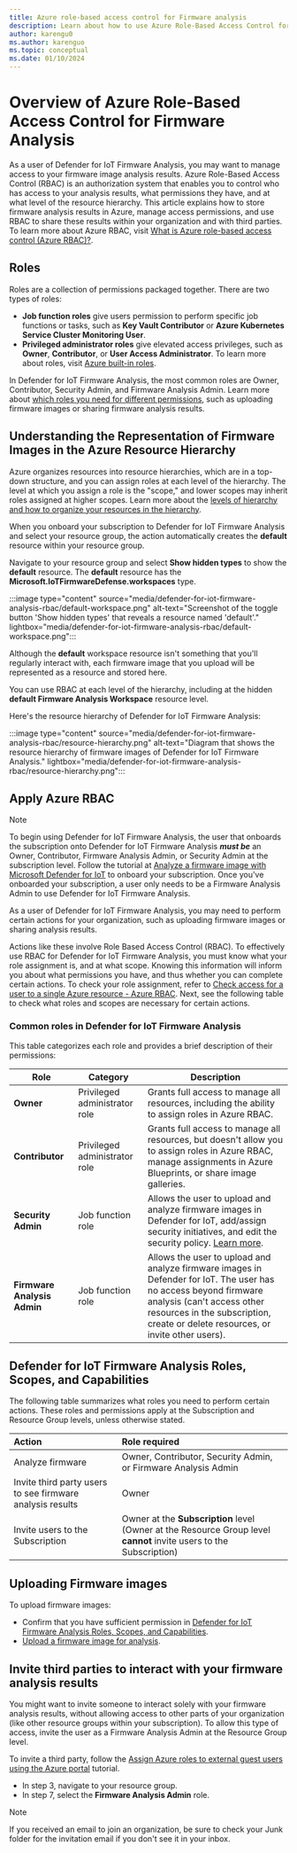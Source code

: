 ```yaml
---
title: Azure role-based access control for Firmware analysis
description: Learn about how to use Azure Role-Based Access Control for Firmware Analysis.
author: karengu0
ms.author: karenguo
ms.topic: conceptual
ms.date: 01/10/2024
---
```


# Overview of Azure Role-Based Access Control for Firmware Analysis
As a user of Defender for IoT Firmware Analysis, you may want to manage access to your firmware image analysis results. Azure Role-Based Access Control (RBAC) is an authorization system that enables you to control who has access to your analysis results, what permissions they have, and at what level of the resource hierarchy. This article explains how to store firmware analysis results in Azure, manage access permissions, and use RBAC to share these results within your organization and with third parties. To learn more about Azure RBAC, visit [What is Azure role-based access control (Azure RBAC)?](/articles/role-based-access-control/overview.md).

## Roles
Roles are a collection of permissions packaged together. There are two types of roles:

* **Job function roles** give users permission to perform specific job functions or tasks, such as **Key Vault Contributor** or **Azure Kubernetes Service Cluster Monitoring User**. 
* **Privileged administrator roles** give elevated access privileges, such as **Owner**, **Contributor**, or **User Access Administrator**. To learn more about roles, visit [Azure built-in roles](/articles/role-based-access-control/built-in-roles.md).

In Defender for IoT Firmware Analysis, the most common roles are Owner, Contributor, Security Admin, and Firmware Analysis Admin. Learn more about [which roles you need for different permissions](defender-iot-firmware-analysis-rbac.md#defender-for-iot-firmware-analysis-roles-scopes-and-capabilities), such as uploading firmware images or sharing firmware analysis results.

## Understanding the Representation of Firmware Images in the Azure Resource Hierarchy
Azure organizes resources into resource hierarchies, which are in a top-down structure, and you can assign roles at each level of the hierarchy. The level at which you assign a role is the "scope," and lower scopes may inherit roles assigned at higher scopes. Learn more about the [levels of hierarchy and how to organize your resources in the hierarchy](/azure/cloud-adoption-framework/ready/azure-setup-guide/organize-resources).

When you onboard your subscription to Defender for IoT Firmware Analysis and select your resource group, the action automatically creates the **default** resource within your resource group.
 
Navigate to your resource group and select **Show hidden types** to show the **default** resource. The **default** resource has the **Microsoft.IoTFirmwareDefense.workspaces** type.

:::image type="content" source="media/defender-for-iot-firmware-analysis-rbac/default-workspace.png" alt-text="Screenshot of the toggle button 'Show hidden types' that reveals a resource named 'default'." lightbox="media/defender-for-iot-firmware-analysis-rbac/default-workspace.png":::
 
Although the **default** workspace resource isn't something that you'll regularly interact with, each firmware image that you upload will be represented as a resource and stored here.

You can use RBAC at each level of the hierarchy, including at the hidden **default Firmware Analysis Workspace** resource level. 

Here's the resource hierarchy of Defender for IoT Firmware Analysis:

:::image type="content" source="media/defender-for-iot-firmware-analysis-rbac/resource-hierarchy.png" alt-text="Diagram that shows the resource hierarchy of firmware images of Defender for IoT Firmware Analysis." lightbox="media/defender-for-iot-firmware-analysis-rbac/resource-hierarchy.png":::

## Apply Azure RBAC

> [!Note]
> To begin using Defender for IoT Firmware Analysis, the user that onboards the subscription onto Defender for IoT Firmware Analysis ***must be*** an Owner, Contributor, Firmware Analysis Admin, or Security Admin at the subscription level. Follow the tutorial at [Analyze a firmware image with Microsoft Defender for IoT](tutorial-analyze-firmware.md#onboard-your-subscription-to-use-defender-for-firmware-analysis) to onboard your subscription. Once you've onboarded your subscription, a user only needs to be a Firmware Analysis Admin to use Defender for IoT Firmware Analysis.
> 

As a user of Defender for IoT Firmware Analysis, you may need to perform certain actions for your organization, such as uploading firmware images or sharing analysis results.

Actions like these involve Role Based Access Control (RBAC). To effectively use RBAC for Defender for IoT Firmware Analysis, you must know what your role assignment is, and at what scope. Knowing this information will inform you about what permissions you have, and thus whether you can complete certain actions. To check your role assignment, refer to [Check access for a user to a single Azure resource - Azure RBAC](/azure-docs-pr/articles/role-based-access-control/check-access.md). Next, see the following table to check what roles and scopes are necessary for certain actions.

### Common roles in Defender for IoT Firmware Analysis

This table categorizes each role and provides a brief description of their permissions:

**Role** | **Category** | **Description**
---|---|---
**Owner** | Privileged administrator role | Grants full access to manage all resources, including the ability to assign roles in Azure RBAC.
**Contributor** | Privileged administrator role | Grants full access to manage all resources, but doesn't allow you to assign roles in Azure RBAC, manage assignments in Azure Blueprints, or share image galleries.
**Security Admin** | Job function role | Allows the user to upload and analyze firmware images in Defender for IoT, add/assign security initiatives, and edit the security policy. [Learn more](/azure/defender-for-cloud/permissions).
**Firmware Analysis Admin** | Job function role | Allows the user to upload and analyze firmware images in Defender for IoT. The user has no access beyond firmware analysis (can't access other resources in the subscription, create or delete resources, or invite other users).

## Defender for IoT Firmware Analysis Roles, Scopes, and Capabilities

The following table summarizes what roles you need to perform certain actions. These roles and permissions apply at the Subscription and Resource Group levels, unless otherwise stated.

**Action** | **Role required**
:---|:---
Analyze firmware | Owner, Contributor, Security Admin, or Firmware Analysis Admin
Invite third party users to see firmware analysis results | Owner
Invite users to the Subscription | Owner at the **Subscription** level (Owner at the Resource Group level **cannot** invite users to the Subscription)

## Uploading Firmware images
To upload firmware images:

* Confirm that you have sufficient permission in [Defender for IoT Firmware Analysis Roles, Scopes, and Capabilities](#defender-for-iot-firmware-analysis-roles-scopes-and-capabilities).
* [Upload a firmware image for analysis](tutorial-analyze-firmware.md#upload-a-firmware-image-for-analysis).

## Invite third parties to interact with your firmware analysis results
You might want to invite someone to interact solely with your firmware analysis results, without allowing access to other parts of your organization (like other resource groups within your subscription). To allow this type of access, invite the user as a Firmware Analysis Admin at the Resource Group level.

To invite a third party, follow the [Assign Azure roles to external guest users using the Azure portal](/articles/role-based-access-control/role-assignments-external-users.md#invite-an-external-user-to-your-directory) tutorial.

* In step 3, navigate to your resource group.
* In step 7, select the **Firmware Analysis Admin** role.

> [!Note]
> If you received an email to join an organization, be sure to check your Junk folder for the invitation email if you don't see it in your inbox.
> 
